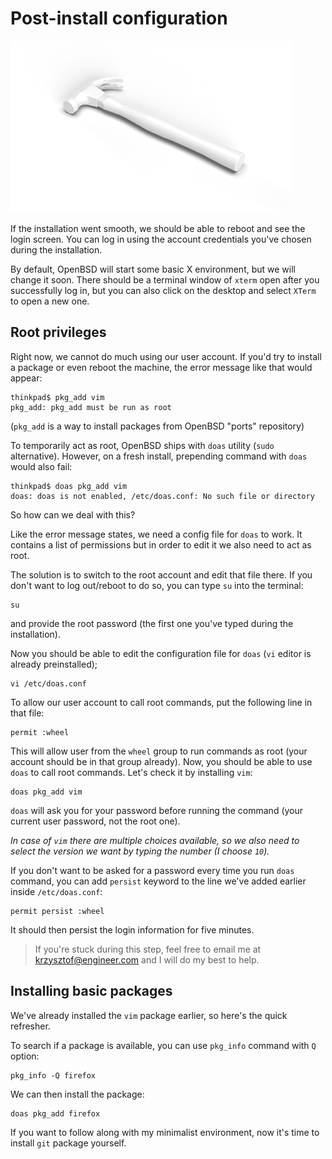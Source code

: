 # Post-install configuration

![](03-post-install.png)

If the installation went smooth, we should be able to reboot and see the login screen.
You can log in using the account credentials you've chosen during the installation.

By default, OpenBSD will start some basic X environment, but we will change it soon.
There should be a terminal window of `xterm` open after you successfully log in, 
but you can also click on the desktop and select `XTerm` to open a new one.

## Root privileges

Right now, we cannot do much using our user account. 
If you'd try to install a package or even reboot the machine, the error message like that would appear:

```
thinkpad$ pkg_add vim
pkg_add: pkg_add must be run as root
```

(`pkg_add` is a way to install packages from OpenBSD "ports" repository)

To temporarily act as root, OpenBSD ships with `doas` utility (`sudo` alternative). 
However, on a fresh install, prepending command with `doas` would also fail:

```
thinkpad$ doas pkg_add vim
doas: doas is not enabled, /etc/doas.conf: No such file or directory
```

So how can we deal with this?

Like the error message states, we need a config file for `doas` to work.
It contains a list of permissions but in order to edit it we also need to act as root.

The solution is to switch to the root account and edit that file there. 
If you don't want to log out/reboot to do so, you can type `su` into the terminal:

```
su
```

and provide the root password (the first one you've typed during the installation).

Now you should be able to edit the configuration file for `doas` (`vi` editor is already preinstalled);

```
vi /etc/doas.conf
```

To allow our user account to call root commands, put the following line in that file:

```
permit :wheel
```

This will allow user from the `wheel` group to run commands as root (your account should be in that group already).
Now, you should be able to use `doas` to call root commands. Let's check it by installing `vim`:

```
doas pkg_add vim
```

`doas` will ask you for your password before running the command (your current user password, not the root one). 

*In case of `vim` there are multiple choices available, so we also need to select the version we want by typing the number (I choose `10`).*

If you don't want to be asked for a password every time you run `doas` command, you can add `persist` keyword to the line we've added earlier inside `/etc/doas.conf`:

```
permit persist :wheel
```

It should then persist the login information for five minutes.

> If you're stuck during this step, feel free to email me at [krzysztof@engineer.com](mailto:krzysztof@engineer.com) and I will do my best to help.

## Installing basic packages

We've already installed the `vim` package earlier, so here's the quick refresher.

To search if a package is available, you can use `pkg_info` command with `Q` option:

```
pkg_info -Q firefox
```

We can then install the package:

```
doas pkg_add firefox
```

If you want to follow along with my minimalist environment, now it's time to install `git` package yourself.
